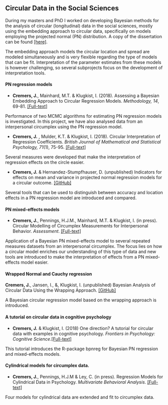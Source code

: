 ## Circular Data in the Social Sciences

During my masters and PhD I worked on developing Bayesian methods for the
analysis of circular (longitudinal) data in the social sciences, mostly using
the embedding approach to circular data, specifically on models employing the
projected normal (PN) distribution. A copy of the dissertation can be found [[here]]().

The embedding approach models the circular location and spread are modeled
simultaneously and is very flexible regarding the type of models that can be
fit. Interpretation of the parameter estimates from these models is however
challenging, so several subprojects focus on the development of interpretation
tools.


#### PN regression models

- **Cremers, J.**, Mainhard, M.T. \&  Klugkist, I. (2018). Assessing a Bayesian Embedding Approach to Circular Regression Models. *Methodology, 14*, 69-81. [[Full-text]](https://doi.org/10.1027/1614-2241/a000147) 

Performance of two MCMC algorithms for estimating PN regression models is
investigated. In this project, we have also analysed data from an interpersonal
circumplex using the PN regression model.

 - **Cremers, J.** , Mulder, K.T. & Klugkist, I. (2018). Circular Interpretation of Regression Coefficients. *British Journal of Mathematical and Statistical Psychology, 71*(1), 75-95. [[Full-text]](https://doi.org/10.1111/bmsp.12108)
 
Several measures were developed that make the interpretation of regression
effects on the circle easier.

- **Cremers, J.** & Hernandez-Stumpfhauser, D. (unpublished) Indicators for effects on mean and variance in projected normal regression models for a circular outcome. [[GitHub]](https://github.com/joliencremers/Data-Archive-Accuracy-Effect-PN-Models)

Several tools that can be used to distinguish between accuracy and location
effects in a PN regression model are introduced and compared.


#### PN mixed-effects models
- **Cremers, J.**, Pennings, H.J.M., Mainhard, M.T. & Klugkist, I. (in press). Circular Modelling of Circumplex Measurements for Interpersonal Behavior. *Assessment*. [[Full-text]](https://doi.org/10.1080/00273171.2019.1693332)

Application of a Bayesian PN mixed-effects model to several repeated measures
datasets from an interpersonal circumplex. The focus lies on how a circular
model enriches our understanding of this type of data and new tools are
introduced to make the interpretation of effects from a PN mixed-effects model
easier.


#### Wrapped Normal and Cauchy regression

**Cremers, J.**, Jansen, I., &, Klugkist, I. (unpublished) Bayesian Analysis of Circular Data Using the Wrapping Approach. [[GitHub]](https://github.com/joliencremers/regression_wrapping)

A Bayesian circular regression model based on the wrapping approach is introduced. 


#### A tutorial on circular data in cognitive psychology

- **Cremers, J.** & Klugkist, I. (2018) One direction? A tutorial for circular data with examples in cognitive psychology. *Frontiers in Psychology: Cognitive Science*.[[Full-text]](https://doi.org/10.3389/fpsyg.2018.02040)

This tutorial introduces the R-package bpnreg for Bayesian PN regression and
mixed-effects models.


#### Cylindrical models for circumplex data.

- **Cremers, J.**, Pennings, H.J.M & Ley, C. (in press). Regression Models for Cylindrical Data in Psychology. *Multivariate Behavioral Analysis*. [[Full-text]](https://doi.org/10.1080/00273171.2019.1693332)

Four models for cylindrical data are extended and fit to circumplex data.

